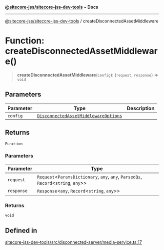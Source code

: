 [**@sitecore-jss/sitecore-jss-dev-tools**](../README.md) • **Docs**

***

[@sitecore-jss/sitecore-jss-dev-tools](../README.md) / createDisconnectedAssetMiddleware

# Function: createDisconnectedAssetMiddleware()

> **createDisconnectedAssetMiddleware**(`config`): (`request`, `response`) => `void`

## Parameters

| Parameter | Type | Description |
| ------ | ------ | ------ |
| `config` | [`DisconnectedAssetMiddlewareOptions`](../interfaces/DisconnectedAssetMiddlewareOptions.md) |  |

## Returns

`Function`

### Parameters

| Parameter | Type |
| ------ | ------ |
| `request` | `Request`\<`ParamsDictionary`, `any`, `any`, `ParsedQs`, `Record`\<`string`, `any`\>\> |
| `response` | `Response`\<`any`, `Record`\<`string`, `any`\>\> |

### Returns

`void`

## Defined in

[sitecore-jss-dev-tools/src/disconnected-server/media-service.ts:17](https://github.com/Sitecore/jss/blob/14c94b27afbe004fefaf1cab8e080470a80ff3f4/packages/sitecore-jss-dev-tools/src/disconnected-server/media-service.ts#L17)
